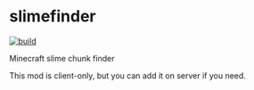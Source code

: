 # slimefinder

[![build](https://github.com/squid233/slimefinder/actions/workflows/build.yml/badge.svg?branch=0.x&event=push)](https://github.com/squid233/slimefinder/actions/workflows/build.yml)

Minecraft slime chunk finder

This mod is client-only, but you can add it on server if you need.
